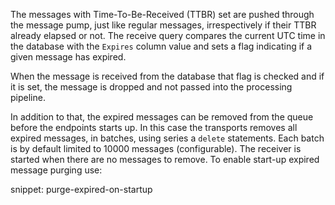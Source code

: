 The messages with Time-To-Be-Received (TTBR) set are pushed through the message pump, just like regular messages, irrespectively if their TTBR already elapsed or not. The receive query compares the current UTC time in the database with the `Expires` column value and sets a flag indicating if a given message has expired.

When the message is received from the database that flag is checked and if it is set, the message is dropped and not passed into the processing pipeline.

In addition to that, the expired messages can be removed from the queue before the endpoints starts up. In this case the transports removes all expired messages, in batches, using series a `delete` statements. Each batch is by default limited to 10000 messages (configurable). The receiver is started when there are no messages to remove. To enable start-up expired message purging use:

snippet: purge-expired-on-startup
